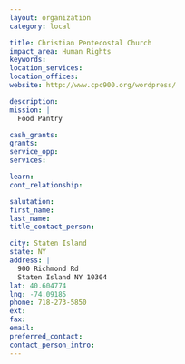 ```yaml
---
layout: organization
category: local

title: Christian Pentecostal Church
impact_area: Human Rights
keywords: 
location_services: 
location_offices: 
website: http://www.cpc900.org/wordpress/

description: 
mission: |
  Food Pantry

cash_grants: 
grants: 
service_opp: 
services: 

learn: 
cont_relationship: 

salutation: 
first_name: 
last_name: 
title_contact_person: 

city: Staten Island
state: NY
address: |
  900 Richmond Rd  
  Staten Island NY 10304
lat: 40.604774
lng: -74.09185
phone: 718-273-5850
ext: 
fax: 
email: 
preferred_contact: 
contact_person_intro: 
---
```

